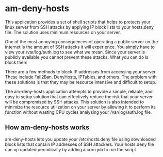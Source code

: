 # am-deny-hosts
This application provides a set of shell scripts that helps to protects your linux server from SSH attacks by applying IP block lists to your hosts.deny file. The solution uses minimum resources on your server.

One of the most annoying consequences of operating a public server on the internet is the amount of SSH attacks it will experience. You simply have to view your /var/log/auth.log to see what we mean. Since your server is publicly available you cannot prevent these attacks. What you can do is block them. 

There are a few methods to block IP addresses from accessing your server. These include [Fail2Ban](https://www.fail2ban.org), [DenyHosts](http://denyhosts.sourceforge.net/), [IPTables](https://en.wikipedia.org/wiki/Iptables), and others. The problem with these solutions is that they may be resource intensive and difficult to setup.

The am-deny-hosts application attempts to provide a simple, reliable, and easy to setup solution that can effectively reduce the risk that your server will be compromised by SSH attacks. This solution is also intended to minimize the resource utilization on your server by allowing it to perform its function without wasting CPU cycles analysing your /var/log/auth.log file.  
## How am-deny-hosts works
am-deny-hosts lets you update your /etc/hosts.deny file using downloaded block lists that contain IP addresses of SSH attackers. Your hosts.deny file can up updated periodically by adding a cron job to run the script 
